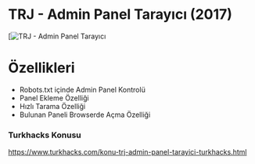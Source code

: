 # TRJ - Admin Panel Tarayıcı (2017)
[![TRJ - Admin Panel Tarayıcı](https://i.hizliresim.com/o61jab.png)

# Özellikleri
  - Robots.txt içinde Admin Panel Kontrolü
  - Panel Ekleme Özelliği
  - Hızlı Tarama Özelliği
  - Bulunan Paneli Browserde Açma Özelliği

### Turkhacks Konusu
https://www.turkhacks.com/konu-trj-admin-panel-tarayici-turkhacks.html
